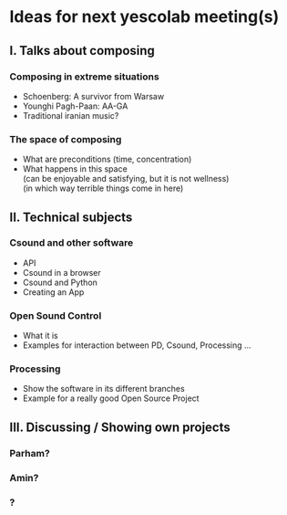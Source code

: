 # Ideas for next yescolab meeting(s)

## I. Talks about composing

### Composing in extreme situations
- Schoenberg: A survivor from Warsaw
- Younghi Pagh-Paan: AA-GA
- Traditional iranian music?

### The space of composing
- What are preconditions (time, concentration)
- What happens in this space  
	(can be enjoyable and satisfying, but it is not wellness)  
	(in which way terrible things come in here)
	
## II. Technical subjects

### Csound and other software
- API
- Csound in a browser
- Csound and Python
- Creating an App

### Open Sound Control
- What it is
- Examples for interaction between PD, Csound, Processing ...

### Processing
- Show the software in its different branches 
- Example for a really good Open Source Project

## III. Discussing / Showing own projects

### Parham?

### Amin?

### ?
